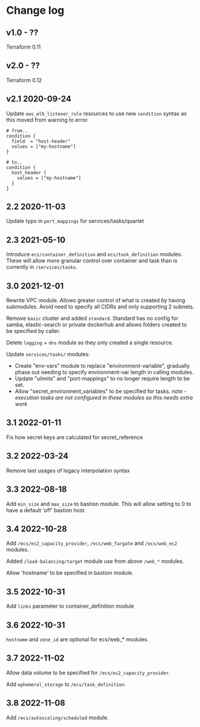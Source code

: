 # Change log

## v1.0 - ??

Terraform 0.11

## v2.0 - ??

Terraform 0.12

## v2.1 2020-09-24

Update `aws_alb_listener_rule` resources to use new `condition` syntax as this moved from warning to error.

```hcl
# from..
condition {
  field  = "host-header"
  values = ["my-hostname"]
}

# to..
condition {
  host_header {
    values = ["my-hostname"]
  }
}
```

## 2.2 2020-11-03

Update typo in `port_mappings` for services/tasks/quartet

## 2.3 2021-05-10

Introduce `ecs/container_definition` and `ecs/task_definition` modules. These will allow more granular control over container and task than is currently in `/services/tasks`.

## 3.0 2021-12-01

Rewrite VPC module. Allows greater control of what is created by having submodules. Avoid need to specify all CIDRs and only supporting 2 subnets.

Remove `basic` cluster and added `standard`. Standard has no config for samba, elastic-search or private dockerhub and allows folders created to be specified by caller.

Delete `logging` + `dns` module as they only created a single resource.

Update `services/tasks/` modules:
* Create "env-vars" module to replace "environment-variable", gradually phase out needing to specify environment-var length in calling modules.
* Update "ulimits" and "port-mappings" to no longer require length to be set.
* Allow "secret_environment_variables" to be specified for tasks. _note - execution tasks are not configured in these modules so this needs extra work_

## 3.1 2022-01-11

Fix how secret keys are calculated for secret_reference

## 3.2 2022-03-24

Remove last usages of legacy interpolation syntax

## 3.3 2022-08-18

Add `min_size` and `max_size` to bastion module. This will allow setting to 0 to have a default 'off' bastion host.

## 3.4 2022-10-28

Add `/ecs/ec2_capacity_provider`, `/ecs/web_fargate` and `/ecs/web_ec2` modules.

Added `/load-balancing/target` module use from above `/web_*` modules.

Allow 'hostname' to be specified in bastion module.

## 3.5 2022-10-31

Add `links` parameter to container_definition module

## 3.6 2022-10-31

`hostname` and `zone_id` are optional for ecs/web_* modules.

## 3.7 2022-11-02

Allow data volume to be specified for `/ecs/ec2_capacity_provider`.

Add `ephemeral_storage` to `/ecs/task_definition`.

## 3.8 2022-11-08

Add `/ecs/autoscaling/scheduled` module.